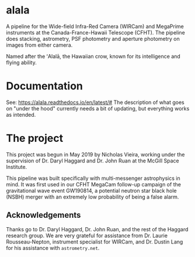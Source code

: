 # alala
A pipeline for the Wide-field Infra-Red Camera (WIRCam) and MegaPrime instruments at the Canada-France-Hawaii Telescope (CFHT). The pipeline does stacking, astrometry, PSF photometry and aperture photometry on images from either camera. 

Named after the ʻAlalā, the Hawaiian crow, known for its intelligence and flying ability.

# Documentation
See: https://alala.readthedocs.io/en/latest/#
The description of what goes on "under the hood" currently needs a bit of updating, but everything works as intended. 

# The project
This project was begun in May 2019 by Nicholas Vieira, working under the supervision of Dr. Daryl Haggard and Dr. John Ruan at the McGill Space Institute. 

This pipeline was built specifically with multi-messenger astrophysics in mind. It was first used in our CFHT MegaCam follow-up campaign of the gravitational wave event GW190814, a potential neutron star black hole (NSBH) merger with an extremely low probability of being a false alarm. 

## Acknowledgements
Thanks go to Dr. Daryl Haggard, Dr. John Ruan, and the rest of the Haggard research group. We are very grateful for assistance from Dr. Laurie Rousseau-Nepton, instrument specialist for WIRCam, and Dr. Dustin Lang for his assistance with `astrometry.net`.


